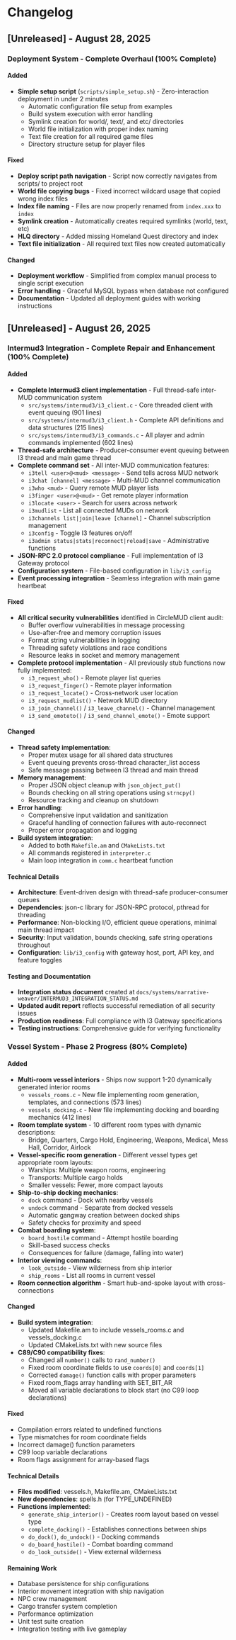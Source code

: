 # Changelog

## [Unreleased] - August 28, 2025

### Deployment System - Complete Overhaul (100% Complete)

#### Added
- **Simple setup script** (`scripts/simple_setup.sh`) - Zero-interaction deployment in under 2 minutes
  - Automatic configuration file setup from examples
  - Build system execution with error handling
  - Symlink creation for world/, text/, and etc/ directories
  - World file initialization with proper index naming
  - Text file creation for all required game files
  - Directory structure setup for player files

#### Fixed
- **Deploy script path navigation** - Script now correctly navigates from scripts/ to project root
- **World file copying bugs** - Fixed incorrect wildcard usage that copied wrong index files
- **Index file naming** - Files are now properly renamed from `index.xxx` to `index`
- **Symlink creation** - Automatically creates required symlinks (world, text, etc)
- **HLQ directory** - Added missing Homeland Quest directory and index
- **Text file initialization** - All required text files now created automatically

#### Changed
- **Deployment workflow** - Simplified from complex manual process to single script execution
- **Error handling** - Graceful MySQL bypass when database not configured
- **Documentation** - Updated all deployment guides with working instructions

## [Unreleased] - August 26, 2025

### Intermud3 Integration - Complete Repair and Enhancement (100% Complete)

#### Added
- **Complete Intermud3 client implementation** - Full thread-safe inter-MUD communication system
  - `src/systems/intermud3/i3_client.c` - Core threaded client with event queuing (901 lines)
  - `src/systems/intermud3/i3_client.h` - Complete API definitions and data structures (215 lines)
  - `src/systems/intermud3/i3_commands.c` - All player and admin commands implemented (602 lines)
- **Thread-safe architecture** - Producer-consumer event queuing between I3 thread and main game thread
- **Complete command set** - All inter-MUD communication features:
  - `i3tell <user>@<mud> <message>` - Send tells across MUD network
  - `i3chat [channel] <message>` - Multi-MUD channel communication
  - `i3who <mud>` - Query remote MUD player lists
  - `i3finger <user>@<mud>` - Get remote player information
  - `i3locate <user>` - Search for users across network
  - `i3mudlist` - List all connected MUDs on network
  - `i3channels list|join|leave [channel]` - Channel subscription management
  - `i3config` - Toggle I3 features on/off
  - `i3admin status|stats|reconnect|reload|save` - Administrative functions
- **JSON-RPC 2.0 protocol compliance** - Full implementation of I3 Gateway protocol
- **Configuration system** - File-based configuration in `lib/i3_config`
- **Event processing integration** - Seamless integration with main game heartbeat

#### Fixed
- **All critical security vulnerabilities** identified in CircleMUD client audit:
  - Buffer overflow vulnerabilities in message processing
  - Use-after-free and memory corruption issues  
  - Format string vulnerabilities in logging
  - Threading safety violations and race conditions
  - Resource leaks in socket and memory management
- **Complete protocol implementation** - All previously stub functions now fully implemented:
  - `i3_request_who()` - Remote player list queries
  - `i3_request_finger()` - Remote player information
  - `i3_request_locate()` - Cross-network user location
  - `i3_request_mudlist()` - Network MUD directory
  - `i3_join_channel()` / `i3_leave_channel()` - Channel management
  - `i3_send_emoteto()` / `i3_send_channel_emote()` - Emote support

#### Changed
- **Thread safety implementation**:
  - Proper mutex usage for all shared data structures
  - Event queuing prevents cross-thread character_list access
  - Safe message passing between I3 thread and main thread
- **Memory management**:
  - Proper JSON object cleanup with `json_object_put()`
  - Bounds checking on all string operations using `strncpy()`
  - Resource tracking and cleanup on shutdown
- **Error handling**:
  - Comprehensive input validation and sanitization
  - Graceful handling of connection failures with auto-reconnect
  - Proper error propagation and logging
- **Build system integration**:
  - Added to both `Makefile.am` and `CMakeLists.txt`
  - All commands registered in `interpreter.c`
  - Main loop integration in `comm.c` heartbeat function

#### Technical Details
- **Architecture**: Event-driven design with thread-safe producer-consumer queues
- **Dependencies**: json-c library for JSON-RPC protocol, pthread for threading
- **Performance**: Non-blocking I/O, efficient queue operations, minimal main thread impact
- **Security**: Input validation, bounds checking, safe string operations throughout
- **Configuration**: `lib/i3_config` with gateway host, port, API key, and feature toggles

#### Testing and Documentation
- **Integration status document** created at `docs/systems/narrative-weaver/INTERMUD3_INTEGRATION_STATUS.md`
- **Updated audit report** reflects successful remediation of all security issues
- **Production readiness**: Full compliance with I3 Gateway specifications
- **Testing instructions**: Comprehensive guide for verifying functionality

### Vessel System - Phase 2 Progress (80% Complete)

#### Added
- **Multi-room vessel interiors** - Ships now support 1-20 dynamically generated interior rooms
  - `vessels_rooms.c` - New file implementing room generation, templates, and connections (573 lines)
  - `vessels_docking.c` - New file implementing docking and boarding mechanics (412 lines)
- **Room template system** - 10 different room types with dynamic descriptions:
  - Bridge, Quarters, Cargo Hold, Engineering, Weapons, Medical, Mess Hall, Corridor, Airlock
- **Vessel-specific room generation** - Different vessel types get appropriate room layouts:
  - Warships: Multiple weapon rooms, engineering
  - Transports: Multiple cargo holds
  - Smaller vessels: Fewer, more compact layouts
- **Ship-to-ship docking mechanics**:
  - `dock` command - Dock with nearby vessels
  - `undock` command - Separate from docked vessels
  - Automatic gangway creation between docked ships
  - Safety checks for proximity and speed
- **Combat boarding system**:
  - `board_hostile` command - Attempt hostile boarding
  - Skill-based success checks
  - Consequences for failure (damage, falling into water)
- **Interior viewing commands**:
  - `look_outside` - View wilderness from ship interior
  - `ship_rooms` - List all rooms in current vessel
- **Room connection algorithm** - Smart hub-and-spoke layout with cross-connections

#### Changed
- **Build system integration**:
  - Updated Makefile.am to include vessels_rooms.c and vessels_docking.c
  - Updated CMakeLists.txt with new source files
- **C89/C90 compatibility fixes**:
  - Changed all `number()` calls to `rand_number()`
  - Fixed room coordinate fields to use `coords[0]` and `coords[1]`
  - Corrected `damage()` function calls with proper parameters
  - Fixed room_flags array handling with SET_BIT_AR
  - Moved all variable declarations to block start (no C99 loop declarations)

#### Fixed
- Compilation errors related to undefined functions
- Type mismatches for room coordinate fields
- Incorrect damage() function parameters
- C99 loop variable declarations
- Room flags assignment for array-based flags

#### Technical Details
- **Files modified**: vessels.h, Makefile.am, CMakeLists.txt
- **New dependencies**: spells.h (for TYPE_UNDEFINED)
- **Functions implemented**:
  - `generate_ship_interior()` - Creates room layout based on vessel type
  - `complete_docking()` - Establishes connections between ships
  - `do_dock()`, `do_undock()` - Docking commands
  - `do_board_hostile()` - Combat boarding command
  - `do_look_outside()` - View external wilderness

#### Remaining Work
- Database persistence for ship configurations
- Interior movement integration with ship navigation
- NPC crew management
- Cargo transfer system completion
- Performance optimization
- Unit test suite creation
- Integration testing with live gameplay


